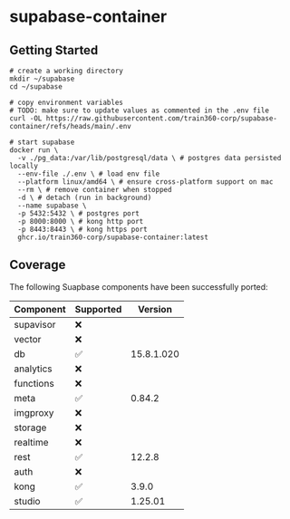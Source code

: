 # supabase-container

## Getting Started

```shell
# create a working directory
mkdir ~/supabase
cd ~/supabase

# copy environment variables
# TODO: make sure to update values as commented in the .env file
curl -OL https://raw.githubusercontent.com/train360-corp/supabase-container/refs/heads/main/.env

# start supabase
docker run \
  -v ./pg_data:/var/lib/postgresql/data \ # postgres data persisted locally
  --env-file ./.env \ # load env file
  --platform linux/amd64 \ # ensure cross-platform support on mac
  --rm \ # remove container when stopped
  -d \ # detach (run in background)
  --name supabase \
  -p 5432:5432 \ # postgres port
  -p 8000:8000 \ # kong http port
  -p 8443:8443 \ # kong https port
  ghcr.io/train360-corp/supabase-container:latest
```

## Coverage

The following Suapbase components have been successfully ported:

| Component | Supported | Version    |
|-----------|-----------|------------|
| supavisor | ❌         |            |
| vector    | ❌         |            |
| db        | ✅         | 15.8.1.020 |
| analytics | ❌         |            |
| functions | ❌         |            |
| meta      | ✅         | 0.84.2     |
| imgproxy  | ❌         |            |
| storage   | ❌         |            |
| realtime  | ❌         |            |
| rest      | ✅         | 12.2.8     |
| auth      | ❌         |            |
| kong      | ✅         | 3.9.0      |
| studio    | ✅         | 1.25.01    |
